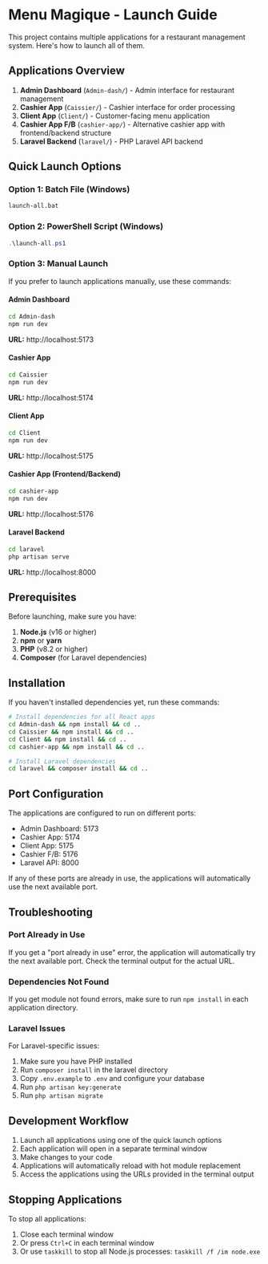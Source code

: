 # Menu Magique - Launch Guide

This project contains multiple applications for a restaurant management system. Here's how to launch all of them.

## Applications Overview

1. **Admin Dashboard** (`Admin-dash/`) - Admin interface for restaurant management
2. **Cashier App** (`Caissier/`) - Cashier interface for order processing
3. **Client App** (`Client/`) - Customer-facing menu application
4. **Cashier App F/B** (`cashier-app/`) - Alternative cashier app with frontend/backend structure
5. **Laravel Backend** (`laravel/`) - PHP Laravel API backend

## Quick Launch Options

### Option 1: Batch File (Windows)
```bash
launch-all.bat
```

### Option 2: PowerShell Script (Windows)
```powershell
.\launch-all.ps1
```

### Option 3: Manual Launch

If you prefer to launch applications manually, use these commands:

#### Admin Dashboard
```bash
cd Admin-dash
npm run dev
```
**URL:** http://localhost:5173

#### Cashier App
```bash
cd Caissier
npm run dev
```
**URL:** http://localhost:5174

#### Client App
```bash
cd Client
npm run dev
```
**URL:** http://localhost:5175

#### Cashier App (Frontend/Backend)
```bash
cd cashier-app
npm run dev
```
**URL:** http://localhost:5176

#### Laravel Backend
```bash
cd laravel
php artisan serve
```
**URL:** http://localhost:8000

## Prerequisites

Before launching, make sure you have:

1. **Node.js** (v16 or higher)
2. **npm** or **yarn**
3. **PHP** (v8.2 or higher)
4. **Composer** (for Laravel dependencies)

## Installation

If you haven't installed dependencies yet, run these commands:

```bash
# Install dependencies for all React apps
cd Admin-dash && npm install && cd ..
cd Caissier && npm install && cd ..
cd Client && npm install && cd ..
cd cashier-app && npm install && cd ..

# Install Laravel dependencies
cd laravel && composer install && cd ..
```

## Port Configuration

The applications are configured to run on different ports:
- Admin Dashboard: 5173
- Cashier App: 5174
- Client App: 5175
- Cashier F/B: 5176
- Laravel API: 8000

If any of these ports are already in use, the applications will automatically use the next available port.

## Troubleshooting

### Port Already in Use
If you get a "port already in use" error, the application will automatically try the next available port. Check the terminal output for the actual URL.

### Dependencies Not Found
If you get module not found errors, make sure to run `npm install` in each application directory.

### Laravel Issues
For Laravel-specific issues:
1. Make sure you have PHP installed
2. Run `composer install` in the laravel directory
3. Copy `.env.example` to `.env` and configure your database
4. Run `php artisan key:generate`
5. Run `php artisan migrate`

## Development Workflow

1. Launch all applications using one of the quick launch options
2. Each application will open in a separate terminal window
3. Make changes to your code
4. Applications will automatically reload with hot module replacement
5. Access the applications using the URLs provided in the terminal output

## Stopping Applications

To stop all applications:
1. Close each terminal window
2. Or press `Ctrl+C` in each terminal window
3. Or use `taskkill` to stop all Node.js processes: `taskkill /f /im node.exe`

